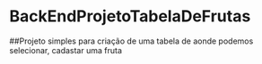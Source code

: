 # BackEndProjetoTabelaDeFrutas

##Projeto simples para criação de uma tabela de aonde podemos selecionar, cadastar uma fruta
